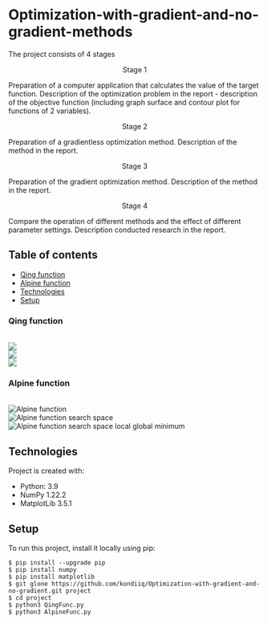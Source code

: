 # Optimization-with-gradient-and-no-gradient-methods

The project consists of 4 stages 
<p align="center">
 Stage 1 
</p>
Preparation of a computer application that calculates the value of the target function.
Description of the optimization problem in the report - description of the objective function (including graph
surface and contour plot for functions of 2 variables). 
<p align="center">
Stage 2 
</p>
Preparation of a gradientless optimization method. Description of the method in the report. 
<p align="center">
Stage 3
</p>
Preparation of the gradient optimization method. Description of the method in the report.
<p align="center">
Stage 4
</p>
Compare the operation of different methods and the effect of different parameter settings. Description
conducted research in the report. 

## Table of contents
* [Qing function](#Qing-function)
* [Alpine function](#Alpine-function)
* [Technologies](#technologies)
* [Setup](#setup)



### Qing function

<br/>
<img src="https://render.githubusercontent.com/render/math?math=f(x_2) = \sum_{i=1}^{N} (x_{i}^{2} - i^{2})^{2}"/> <br/>
<img src="https://render.githubusercontent.com/render/math?math=With  restrictions :-500 \leq x_i \leq 500"/> <br/>
<img src="https://render.githubusercontent.com/render/math?math=x^{*} = ( \pm \sqrt{i}, ...,\pm \sqrt{i}), f(x^{*}) = 0"/> <br/>


### Alpine function
	
<br/>
<img src="https://render.githubusercontent.com/render/math?math=f(x_2) = \sum_{i=1}^{N} \mid x_{i} sin(x_{i}) + 0.1 x_i \mid" title="Alpine function" /> <br/>
<img src="https://render.githubusercontent.com/render/math?math=With  restrictions : -10 \leq x_i \leq 10" title="Alpine function search space" /> <br/>
<img src="https://render.githubusercontent.com/render/math?math=x^{*} = (0, ..., 0), f(x^{*}) = 0" title="Alpine function search space local global minimum" /> <br/>

## Technologies
Project is created with:
* Python: 3.9
* NumPy 1.22.2
* MatplotLib 3.5.1
	
## Setup
To run this project, install it locally using pip:

```
$ pip install --upgrade pip
$ pip install numpy
$ pip install matplotlib
$ git glone https://github.com/kondiiq/Optimization-with-gradient-and-no-gradient.git project
$ cd project
$ python3 QingFunc.py 
$ python3 AlpineFunc.py 
```
